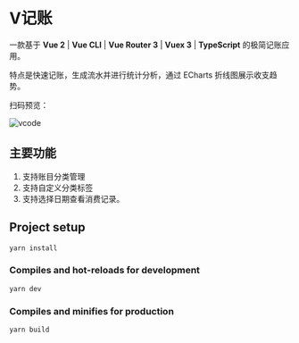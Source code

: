 # V记账
一款基于 **Vue 2** | **Vue CLI** | **Vue Router 3** | **Vuex 3** | **TypeScript** 的极简记账应用。

特点是快速记账，生成流水并进行统计分析，通过 ECharts 折线图展示收支趋势。

扫码预览：  

![vcode](https://user-images.githubusercontent.com/81686499/178952099-1a899421-6a30-45fc-9374-509efe2b2263.png)

## 主要功能
1. 支持账目分类管理
2. 支持自定义分类标签
3. 支持选择日期查看消费记录。

## Project setup
```
yarn install
```

### Compiles and hot-reloads for development
```
yarn dev
```

### Compiles and minifies for production
```
yarn build
```
